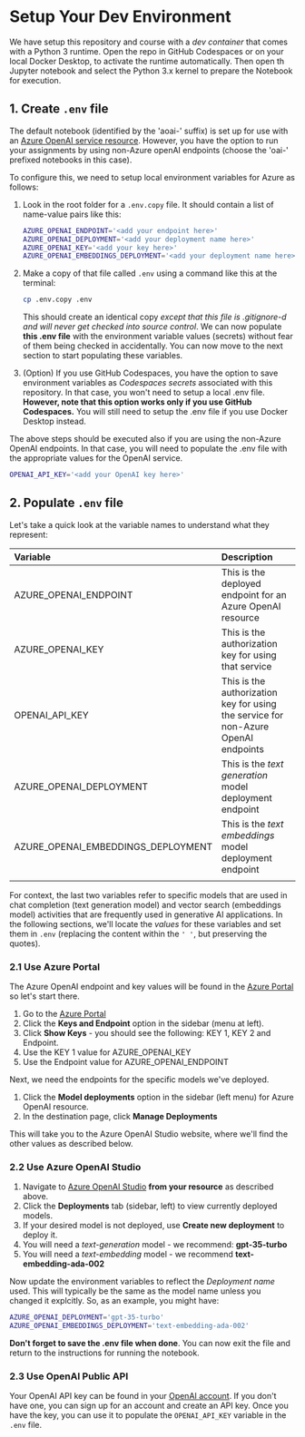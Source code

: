 # Setup Your Dev Environment

We have setup this repository and course with a _dev container_ that comes with a Python 3 runtime. Open the repo in GitHub Codespaces or on your local Docker Desktop, to activate the runtime automatically. Then open th Jupyter notebook and select the Python 3.x kernel to prepare the Notebook for execution.

## 1. Create `.env` file

The default notebook (identified by the 'aoai-' suffix) is set up for use with an [Azure OpenAI service resource](https://learn.microsoft.com/azure/ai-services/openai?WT.mc_id=academic-105485-koreyst). However, you have the option to run your assignments by using non-Azure openAI endpoints (choose the 'oai-' prefixed notebooks in this case).

To configure this, we need to setup local environment variables for Azure as follows:

1. Look in the root folder for a `.env.copy` file. It should contain a list of name-value pairs like this:

   ```bash
   AZURE_OPENAI_ENDPOINT='<add your endpoint here>'
   AZURE_OPENAI_DEPLOYMENT='<add your deployment name here>'
   AZURE_OPENAI_KEY='<add your key here>'
   AZURE_OPENAI_EMBEDDINGS_DEPLOYMENT='<add your deployment name here>'
   ```

2. Make a copy of that file called `.env` using a command like this at the terminal:

   ```bash
   cp .env.copy .env
   ```

   This should create an identical copy _except that this file is .gitignore-d and will never get checked into source control_. We can now populate **this .env file** with the environment variable values (secrets) without fear of them being checked in accidentally. You can now move to the next section to start populating these variables.

3. (Option) If you use GitHub Codespaces, you have the option to save environment variables as _Codespaces secrets_ associated with this repository. In that case, you won't need to setup a local .env file. **However, note that this option works only if you use GitHub Codespaces.** You will still need to setup the .env file if you use Docker Desktop instead.

The above steps should be executed also if you are using the non-Azure OpenAI endpoints. In that case, you will need to populate the .env file with the appropriate values for the OpenAI service.

```bash
OPENAI_API_KEY='<add your OpenAI key here>'
```

## 2. Populate `.env` file

Let's take a quick look at the variable names to understand what they represent:

| Variable                           | Description                                                                        |
| :--------------------------------- | :--------------------------------------------------------------------------------- |
| AZURE_OPENAI_ENDPOINT              | This is the deployed endpoint for an Azure OpenAI resource                         |
| AZURE_OPENAI_KEY                   | This is the authorization key for using that service                               |
| OPENAI_API_KEY                     | This is the authorization key for using the service for non-Azure OpenAI endpoints |
| AZURE_OPENAI_DEPLOYMENT            | This is the _text generation_ model deployment endpoint                            |
| AZURE_OPENAI_EMBEDDINGS_DEPLOYMENT | This is the _text embeddings_ model deployment endpoint                            |
|                                    |                                                                                    |

For context, the last two variables refer to specific models that are used in chat completion (text generation model) and vector search (embeddings model) activities that are frequently used in generative AI applications. In the following sections, we'll locate the _values_ for these variables and set them in `.env` (replacing the content within the `' '`, but preserving the quotes).

### 2.1 Use Azure Portal

The Azure OpenAI endpoint and key values will be found in the [Azure Portal](https://portal.azure.com?WT.mc_id=academic-105485-koreyst) so let's start there.

1. Go to the [Azure Portal](https://portal.azure.com?WT.mc_id=academic-105485-koreyst)
1. Click the **Keys and Endpoint** option in the sidebar (menu at left).
1. Click **Show Keys** - you should see the following: KEY 1, KEY 2 and Endpoint.
1. Use the KEY 1 value for AZURE_OPENAI_KEY
1. Use the Endpoint value for AZURE_OPENAI_ENDPOINT

Next, we need the endpoints for the specific models we've deployed.

1. Click the **Model deployments** option in the sidebar (left menu) for Azure OpenAI resource.
1. In the destination page, click **Manage Deployments**

This will take you to the Azure OpenAI Studio website, where we'll find the other values as described below.

### 2.2 Use Azure OpenAI Studio

1. Navigate to [Azure OpenAI Studio](https://oai.azure.com?WT.mc_id=academic-105485-koreyst) **from your resource** as described above.
1. Click the **Deployments** tab (sidebar, left) to view currently deployed models.
1. If your desired model is not deployed, use **Create new deployment** to deploy it.
1. You will need a _text-generation_ model - we recommend: **gpt-35-turbo**
1. You will need a _text-embedding_ model - we recommend **text-embedding-ada-002**

Now update the environment variables to reflect the _Deployment name_ used. This will typically be the same as the model name unless you changed it explcitly. So, as an example, you might have:

```bash
AZURE_OPENAI_DEPLOYMENT='gpt-35-turbo'
AZURE_OPENAI_EMBEDDINGS_DEPLOYMENT='text-embedding-ada-002'
```

**Don't forget to save the .env file when done**. You can now exit the file and return to the instructions for running the notebook.

### 2.3 Use OpenAI Public API

Your OpenAI API key can be found in your [OpenAI account](https://platform.openai.com/api-keys?WT.mc_id=academic-105485-koreyst). If you don't have one, you can sign up for an account and create an API key. Once you have the key, you can use it to populate the `OPENAI_API_KEY` variable in the `.env` file.
